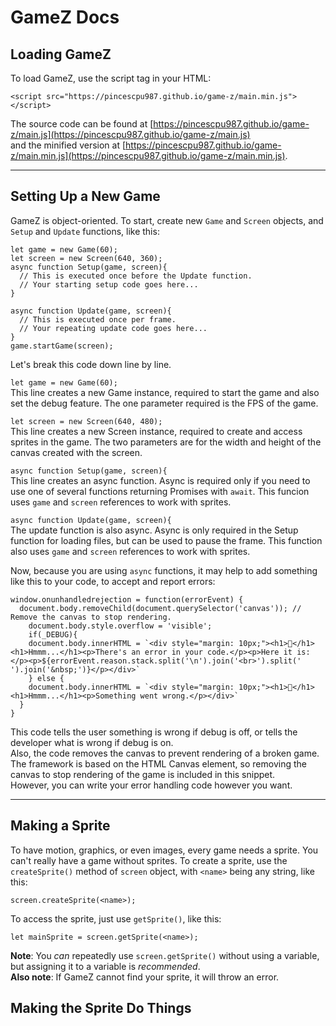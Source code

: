 # GameZ Docs

## Loading GameZ

To load GameZ, use the script tag in your HTML:
```
<script src="https://pincescpu987.github.io/game-z/main.min.js"></script>
```
The source code can be found at [https://pincescpu987.github.io/game-z/main.js](https://pincescpu987.github.io/game-z/main.js)  
and the minified version at [https://pincescpu987.github.io/game-z/main.min.js](https://pincescpu987.github.io/game-z/main.min.js).

***

## Setting Up a New Game

GameZ is object-oriented. To start, create new ```Game``` and ```Screen``` objects, and ```Setup``` and ```Update``` functions, like this:

```
let game = new Game(60);
let screen = new Screen(640, 360);
async function Setup(game, screen){
  // This is executed once before the Update function.
  // Your starting setup code goes here...
}

async function Update(game, screen){
  // This is executed once per frame.
  // Your repeating update code goes here...
}
game.startGame(screen);
```

Let's break this code down line by line.

```let game = new Game(60);```  
This line creates a new Game instance, required to start the game and also set the debug feature. The one parameter required is the FPS of the game.

```let screen = new Screen(640, 480);```  
This line creates a new Screen instance, required to create and access sprites in the game. The two parameters are for the width and height of the canvas created with the screen.

```async function Setup(game, screen){```  
This line creates an async function. Async is required only if you need to use one of several functions returning Promises with ```await```. This funcion uses ```game``` and ```screen``` references to work with sprites.

```async function Update(game, screen){```  
The update function is also async. Async is only required in the Setup function for loading files, but can be used to pause the frame. This function also uses ```game``` and ```screen``` references to work with sprites.

Now, because you are using ```async``` functions, it may help to add something like this to your code, to accept and report errors:  
```
window.onunhandledrejection = function(errorEvent) {
  document.body.removeChild(document.querySelector('canvas')); // Remove the canvas to stop rendering.
	document.body.style.overflow = 'visible';
	if(_DEBUG){
    document.body.innerHTML = `<div style="margin: 10px;"><h1>🤔</h1><h1>Hmmm...</h1><p>There's an error in your code.</p><p>Here it is:</p><p>${errorEvent.reason.stack.split('\n').join('<br>').split(' ').join('&nbsp;')}</p></div>`
	} else {
  	document.body.innerHTML = `<div style="margin: 10px;"><h1>🤔</h1><h1>Hmmm...</h1><p>Something went wrong.</p></div>`
  }
}
```

This code tells the user something is wrong if debug is off, or tells the developer what is wrong if debug is on.  
Also, the code removes the canvas to prevent rendering of a broken game.  
The framework is based on the HTML Canvas element, so removing the canvas to stop rendering of the game is included in this snippet.   
However, you can write your error handling code however you want.

***

## Making a Sprite

To have motion, graphics, or even images, every game needs a sprite. You can't really have a game without sprites. To create a sprite, use the ```createSprite()``` method of ```screen``` object, with ```<name>``` being any string, like this:
```
screen.createSprite(<name>);
```

To access the sprite, just use ```getSprite()```, like this:
```
let mainSprite = screen.getSprite(<name>);
```
**Note**: You _can_ repeatedly use ```screen.getSprite()``` without using a variable, but assigning it to a variable is _recommended_.  
**Also note**: If GameZ cannot find your sprite, it will throw an error.

## Making the Sprite Do Things
